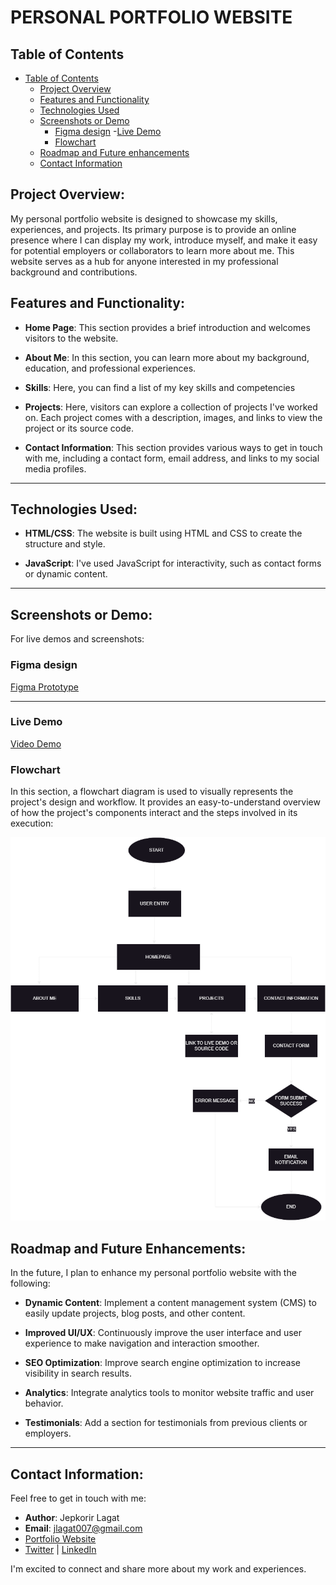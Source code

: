 # PERSONAL PORTFOLIO WEBSITE

## Table of Contents

- [Table of Contents](#table-of-contents)
  - [Project Overview](#project-overview)
  - [Features and Functionality](#features-and-functionality)
  - [Technologies Used](#technologies-used)
  - [Screenshots or Demo](#screenshots-or-demo)
     - [Figma design](#figma-design)
     -[Live Demo](#live-demo)
     - [Flowchart](#flowchart)
  - [Roadmap and Future enhancements](#roadmap-and-future-enhancements)
  - [Contact Information](#contact-information)

## Project Overview:

My personal portfolio website is designed to showcase my skills, experiences, and projects. Its primary purpose is to provide an online presence where I can display my work, introduce myself, and make it easy for potential employers or collaborators to learn more about me. This website serves as a hub for anyone interested in my professional background and contributions.


## Features and Functionality:

- **Home Page**: This section provides a brief introduction and welcomes visitors to the website.

- **About Me**: In this section, you can learn more about my background, education, and professional experiences.

- **Skills**: Here, you can find a list of my key skills and competencies

- **Projects**: Here, visitors can explore a collection of projects I've worked on. Each project comes with a description, images, and links to view the project or its source code.

- **Contact Information**: This section provides various ways to get in touch with me, including a contact form, email address, and links to my social media profiles.
---

## Technologies Used:

- **HTML/CSS**: The website is built using HTML and CSS to create the structure and style.

- **JavaScript**: I've used JavaScript for interactivity, such as contact forms or dynamic content.

---
## Screenshots or Demo:

For live demos and screenshots:
### Figma design
[Figma Prototype](https://www.figma.com/file/TMs8liLfK1tMTlpAKcr8vg/portfolio-website?type=design&node-id=0%3A1&mode=design&t=mNCzLidqdK9VFqMv-1)

---
### Live Demo
[Video Demo ](https://drive.google.com/file/d/1UQhHcVzYHiKTmB3jvBV-PFhHb0yq5yy8/view?usp=sharing)
### Flowchart

In this section, a flowchart diagram is used to visually represents the project's design and workflow. It provides an easy-to-understand overview of how the project's components interact and the steps involved in its execution:

![Flowchart](./ASSETS/IMAGES/Portfolio%20Flowchart.png)

## Roadmap and Future Enhancements:

In the future, I plan to enhance my personal portfolio website with the following:

- **Dynamic Content**: Implement a content management system (CMS) to easily update projects, blog posts, and other content.

- **Improved UI/UX**: Continuously improve the user interface and user experience to make navigation and interaction smoother.

- **SEO Optimization**: Improve search engine optimization to increase visibility in search results.

- **Analytics**: Integrate analytics tools to monitor website traffic and user behavior.

- **Testimonials**: Add a section for testimonials from previous clients or employers.
 
---
## Contact Information:

Feel free to get in touch with me:

- **Author**: Jepkorir Lagat
- **Email**: jlagat007@gmail.com
- <a href="https://jepkor1r.github.io/"> Portfolio Website </a> 
- [Twitter](https://www.twitter.com/jepkor1r) | [LinkedIn](https://www.linkedin.com/in/lagat-jepkorir-00620023a)

I'm excited to connect and share more about my work and experiences.